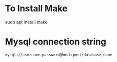 # To Install Make
sudo apt install make

# Mysql connection string
    mysql://username:password@host:port/database_name